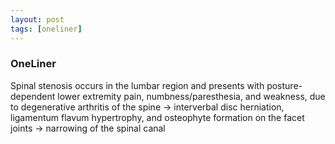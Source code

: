 ```yaml
---
layout: post
tags: [oneliner]
---
```



### OneLiner

Spinal stenosis occurs in the lumbar region and presents with posture-dependent lower extremity pain, numbness/paresthesia, and weakness, due to degenerative arthritis of the spine -> interverbal disc herniation, ligamentum flavum hypertrophy, and osteophyte formation on the facet joints -> narrowing of the spinal canal
